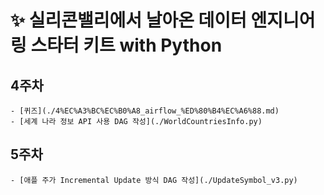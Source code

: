 # ✨ 실리콘밸리에서 날아온 데이터 엔지니어링 스타터 키트 with Python

## 4주차
    - [퀴즈](./4%EC%A3%BC%EC%B0%A8_airflow_%ED%80%B4%EC%A6%88.md)
    - [세계 나라 정보 API 사용 DAG 작성](./WorldCountriesInfo.py)

## 5주차
    - [애플 주가 Incremental Update 방식 DAG 작성](./UpdateSymbol_v3.py)



